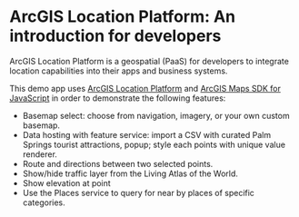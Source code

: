# ArcGIS Location Platform: An introduction for developers

ArcGIS Location Platform is a geospatial (PaaS) for developers to integrate location capabilities into their apps and business systems.

This demo app uses [ArcGIS Location Platform](https://location.arcgis.com) and [ArcGIS Maps SDK for JavaScript](https://developers.arcgis.com/javascript/latest/) in order to demonstrate the following features:

* Basemap select: choose from navigation, imagery, or your own custom basemap.
* Data hosting with feature service: import a CSV with curated Palm Springs tourist attractions, popup; style each points with unique value renderer.
* Route and directions between two selected points.
* Show/hide traffic layer from the Living Atlas of the World.
* Show elevation at point
* Use the Places service to query for near by places of specific categories.
